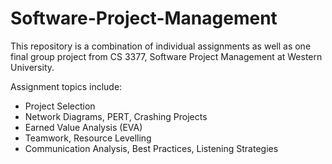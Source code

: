 # Software-Project-Management

This repository is a combination of individual assignments as well as one final group project from CS 3377, Software Project Management at Western University.

Assignment topics include:

- Project Selection
- Network Diagrams, PERT, Crashing Projects
- Earned Value Analysis (EVA)
- Teamwork, Resource Levelling
- Communication Analysis, Best Practices, Listening Strategies
